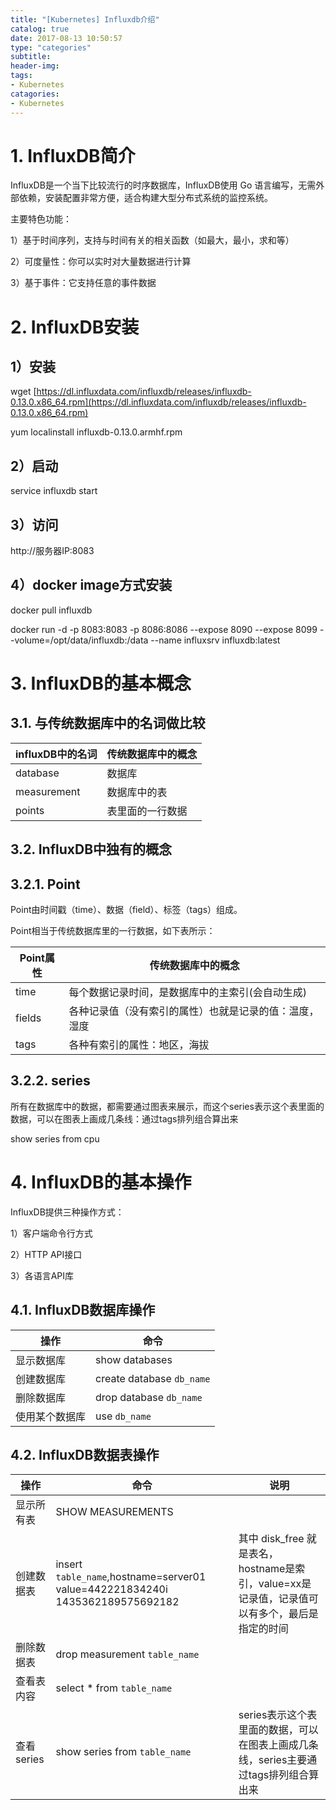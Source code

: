 ```yaml
---
title: "[Kubernetes] Influxdb介绍"
catalog: true
date: 2017-08-13 10:50:57
type: "categories"
subtitle:
header-img: 
tags:
- Kubernetes
catagories:
- Kubernetes
---
```


# 1. InfluxDB简介

InfluxDB是一个当下比较流行的时序数据库，InfluxDB使用 Go 语言编写，无需外部依赖，安装配置非常方便，适合构建大型分布式系统的监控系统。

主要特色功能：

1）基于时间序列，支持与时间有关的相关函数（如最大，最小，求和等）

2）可度量性：你可以实时对大量数据进行计算

3）基于事件：它支持任意的事件数据

# 2. InfluxDB安装

## 1）安装

wget [https://dl.influxdata.com/influxdb/releases/influxdb-0.13.0.x86_64.rpm](https://dl.influxdata.com/influxdb/releases/influxdb-0.13.0.x86_64.rpm)

yum localinstall influxdb-0.13.0.armhf.rpm

## 2）启动

service influxdb start

## 3）访问

http://服务器IP:8083

## 4）docker image方式安装

docker pull influxdb

docker run -d -p 8083:8083 -p 8086:8086 --expose 8090 --expose 8099 --volume=/opt/data/influxdb:/data --name influxsrv influxdb:latest

# 3. InfluxDB的基本概念

## 3.1. 与传统数据库中的名词做比较

| influxDB中的名词 | 传统数据库中的概念 |
| ------------ | --------- |
| database     | 数据库       |
| measurement  | 数据库中的表    |
| points       | 表里面的一行数据  |

## 3.2. InfluxDB中独有的概念

## 3.2.1. Point

Point由时间戳（time）、数据（field）、标签（tags）组成。

Point相当于传统数据库里的一行数据，如下表所示：

| Point属性 | 传统数据库中的概念                    |
| ------- | ---------------------------- |
| time    | 每个数据记录时间，是数据库中的主索引(会自动生成)    |
| fields  | 各种记录值（没有索引的属性）也就是记录的值：温度， 湿度 |
| tags    | 各种有索引的属性：地区，海拔               |

## 3.2.2. series

所有在数据库中的数据，都需要通过图表来展示，而这个series表示这个表里面的数据，可以在图表上画成几条线：通过tags排列组合算出来

show series from cpu

# 4. InfluxDB的基本操作

InfluxDB提供三种操作方式：

1）客户端命令行方式

2）HTTP API接口

3）各语言API库

## 4.1. InfluxDB数据库操作

| 操作      | 命令                        |
| ------- | ------------------------- |
| 显示数据库   | show databases            |
| 创建数据库   | create database `db_name` |
| 删除数据库   | drop database `db_name`   |
| 使用某个数据库 | use `db_name`             |

## 4.2. InfluxDB数据表操作

| 操作       | 命令                                       | 说明                                       |
| -------- | ---------------------------------------- | ---------------------------------------- |
| 显示所有表    | SHOW MEASUREMENTS                        |                                          |
| 创建数据表    | insert `table_name`,hostname=server01 value=442221834240i 1435362189575692182 | 其中 disk_free 就是表名，hostname是索引，value=xx是记录值，记录值可以有多个，最后是指定的时间 |
| 删除数据表    | drop measurement `table_name`            |                                          |
| 查看表内容    | select * from `table_name`               |                                          |
| 查看series | show series from `table_name`            | series表示这个表里面的数据，可以在图表上画成几条线，series主要通过tags排列组合算出来 |
